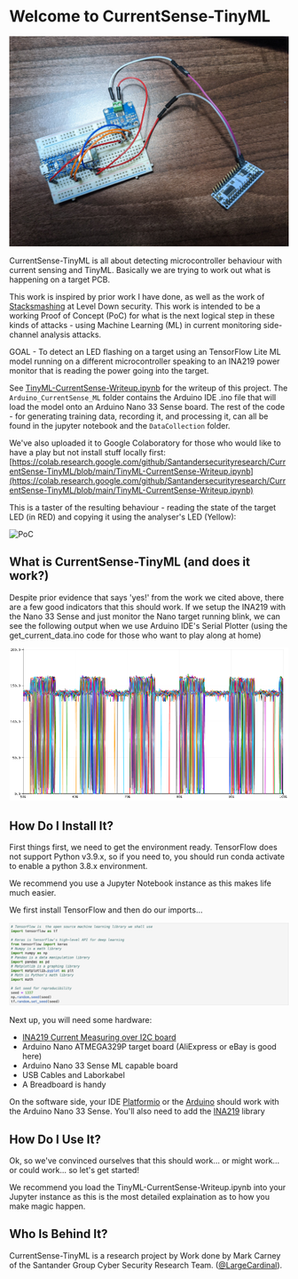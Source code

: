 # Welcome to CurrentSense-TinyML

![Intro](media/currentsense-ML-photo.jpeg)

CurrentSense-TinyML is all about detecting microcontroller behaviour with current sensing and TinyML. Basically we are trying to work out what is happening on a target PCB.

This work is inspired by prior work I have done, as well as the work of [Stacksmashing](https://twitter.com/stacksmashing) at Level Down security. This work is intended to be a working Proof of Concept (PoC) for what is the next logical step in these kinds of attacks - using Machine Learning (ML) in current monitoring side-channel analysis attacks.

GOAL - To detect an LED flashing on a target using an TensorFlow Lite ML model running on a different microcontroller speaking to an INA219 power monitor that is reading the power going into the target.

See [TinyML-CurrentSense-Writeup.ipynb](TinyML-CurrentSense-Writeup.ipynb) for the writeup of this project. The `Arduino_CurrentSense_ML` folder contains the Arduino IDE .ino file that will load the model onto an Arduino Nano 33 Sense board. The rest of the code - for generating training data, recording it, and processing it, can all be found in the jupyter notebook and the `DataCollection` folder.

We've also uploaded it to Google Colaboratory for those who would like to have a play but not install stuff locally first: [https://colab.research.google.com/github/Santandersecurityresearch/CurrentSense-TinyML/blob/main/TinyML-CurrentSense-Writeup.ipynb](https://colab.research.google.com/github/Santandersecurityresearch/CurrentSense-TinyML/blob/main/TinyML-CurrentSense-Writeup.ipynb)

This is a taster of the resulting behaviour - reading the state of the target LED (in RED) and copying it using the analyser's LED (Yellow):

![PoC](media/proof_of_concept.gif)

## What is CurrentSense-TinyML (and does it work?)

Despite prior evidence that says 'yes!' from the work we cited above, there are a few good indicators that this should work. If we setup the INA219 with the Nano 33 Sense and just monitor the Nano target running blink, we can see the following output when we use Arduino IDE's Serial Plotter (using the get_current_data.ino code for those who want to play along at home)

![initial motivation](media/currentsense-ML-init.png)

## How Do I Install It?

First things first, we need to get the environment ready. TensorFlow does not support Python v3.9.x, so if you need to, you should run conda activate to enable a python 3.8.x environment. 

We recommend you use a Jupyter Notebook instance as this makes life much easier. 

We first install TensorFlow and then do our imports...

![Tensorflow](media/tensorflow.png)

Next up, you will need some hardware:

* [INA219 Current Measuring over I2C board](https://www.adafruit.com/product/904) 
* Arduino Nano ATMEGA329P target board (AliExpress or eBay is good here)
* Arduino Nano 33 Sense ML capable board
* USB Cables and Laborkabel
* A Breadboard is handy

On the software side, your IDE [Platformio](https://platformio.org) or the [Arduino](https://www.arduino.cc/en/software) should work with the Arduino Nano 33 Sense. You'll also need to add the [INA219](https://github.com/adafruit/Adafruit_INA219) library

## How Do I Use It?

Ok, so we've convinced ourselves that this should work... or might work... or could work... so let's get started!

We recommend you load the TinyML-CurrentSense-Writeup.ipynb into your Jupyter instance as this is the most detailed explaination as to how you make magic happen. 

## Who Is Behind It?

CurrentSense-TinyML is a research project by Work done by Mark Carney of the Santander Group Cyber Security Research Team. ([@LargeCardinal](https://twitter.com/LargeCardinal)).


